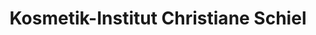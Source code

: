 ---
title: "Kosmetik-Institut Christiane Schiel"
url: /bad-nauheim/kosmetik-institut-christiane-schiel/
shop: Kosmetik
---